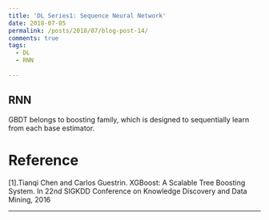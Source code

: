 ```yaml
---
title: 'DL Series1: Sequence Neural Network'
date: 2018-07-05
permalink: /posts/2018/07/blog-post-14/
comments: true
tags:
  - DL
  - RNN
 
---
```

## RNN


GBDT belongs to boosting family, which is designed to sequentially learn from each base estimator. 


Reference
========

[1].Tianqi Chen and Carlos Guestrin. XGBoost: A Scalable Tree Boosting System. In 22nd SIGKDD Conference on Knowledge Discovery and Data Mining, 2016




------